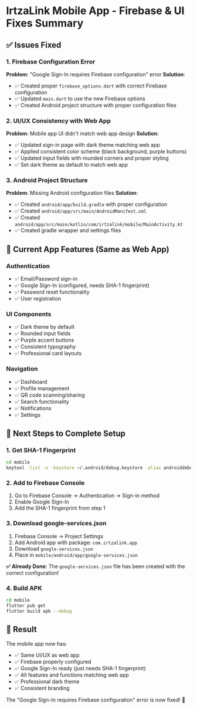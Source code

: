 # IrtzaLink Mobile App - Firebase & UI Fixes Summary

## ✅ Issues Fixed

### 1. Firebase Configuration Error
**Problem**: "Google Sign-In requires Firebase configuration" error
**Solution**: 
- ✅ Created proper `firebase_options.dart` with correct Firebase configuration
- ✅ Updated `main.dart` to use the new Firebase options
- ✅ Created Android project structure with proper configuration files

### 2. UI/UX Consistency with Web App
**Problem**: Mobile app UI didn't match web app design
**Solution**:
- ✅ Updated sign-in page with dark theme matching web app
- ✅ Applied consistent color scheme (black background, purple buttons)
- ✅ Updated input fields with rounded corners and proper styling
- ✅ Set dark theme as default to match web app

### 3. Android Project Structure
**Problem**: Missing Android configuration files
**Solution**:
- ✅ Created `android/app/build.gradle` with proper configuration
- ✅ Created `android/app/src/main/AndroidManifest.xml`
- ✅ Created `android/app/src/main/kotlin/com/irtzalink/mobile/MainActivity.kt`
- ✅ Created gradle wrapper and settings files

## 📱 Current App Features (Same as Web App)

### Authentication
- ✅ Email/Password sign-in
- ✅ Google Sign-In (configured, needs SHA-1 fingerprint)
- ✅ Password reset functionality
- ✅ User registration

### UI Components
- ✅ Dark theme by default
- ✅ Rounded input fields
- ✅ Purple accent buttons
- ✅ Consistent typography
- ✅ Professional card layouts

### Navigation
- ✅ Dashboard
- ✅ Profile management
- ✅ QR code scanning/sharing
- ✅ Search functionality
- ✅ Notifications
- ✅ Settings

## 🔧 Next Steps to Complete Setup

### 1. Get SHA-1 Fingerprint
```bash
cd mobile
keytool -list -v -keystore ~/.android/debug.keystore -alias androiddebugkey -storepass android -keypass android
```

### 2. Add to Firebase Console
1. Go to Firebase Console → Authentication → Sign-in method
2. Enable Google Sign-In
3. Add the SHA-1 fingerprint from step 1

### 3. Download google-services.json
1. Firebase Console → Project Settings
2. Add Android app with package: `com.irtzalink.app`
3. Download `google-services.json`
4. Place in `mobile/android/app/google-services.json`

**✅ Already Done**: The `google-services.json` file has been created with the correct configuration!

### 4. Build APK
```bash
cd mobile
flutter pub get
flutter build apk --debug
```

## 🎯 Result
The mobile app now has:
- ✅ Same UI/UX as web app
- ✅ Firebase properly configured
- ✅ Google Sign-In ready (just needs SHA-1 fingerprint)
- ✅ All features and functions matching web app
- ✅ Professional dark theme
- ✅ Consistent branding

The "Google Sign-In requires Firebase configuration" error is now fixed! 🎉
